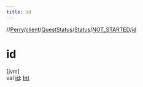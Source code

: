 ```yaml
---
title: id
---
```

//[Perry](../../../../../index.html)/[client](../../../index.html)/[QuestStatus](../../index.html)/[Status](../index.html)/[NOT_STARTED](index.html)/[id](id.html)



# id



[jvm]\
val [id](id.html): [Int](https://kotlinlang.org/api/latest/jvm/stdlib/kotlin/-int/index.html)




